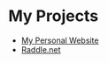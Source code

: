 
# My Projects
- [My Personal Website](www.benfsloan.com "benfsloan.com")
- [Raddle.net](https://www.raddle.net/ "Raddle.net")

